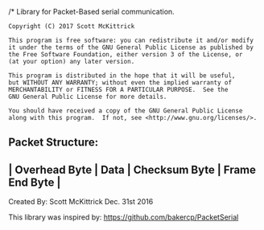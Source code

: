 /* 
   Library for Packet-Based serial communication.

    Copyright (C) 2017 Scott McKittrick

    This program is free software: you can redistribute it and/or modify
    it under the terms of the GNU General Public License as published by
    the Free Software Foundation, either version 3 of the License, or
    (at your option) any later version.

    This program is distributed in the hope that it will be useful,
    but WITHOUT ANY WARRANTY; without even the implied warranty of
    MERCHANTABILITY or FITNESS FOR A PARTICULAR PURPOSE.  See the
    GNU General Public License for more details.

    You should have received a copy of the GNU General Public License
    along with this program.  If not, see <http://www.gnu.org/licenses/>.

   
   Packet Structure:
   ---------------------------------------------------------
   | Overhead Byte | Data | Checksum Byte | Frame End Byte |
   ---------------------------------------------------------
   

   Created By: Scott McKittrick Dec. 31st 2016
   
 
This library was inspired by:
https://github.com/bakercp/PacketSerial